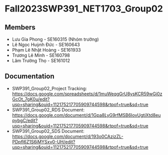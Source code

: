 # Fall2023SWP391_NET1703_Group02
## Members
- Lưu Gia Phong - SE160315 (Nhóm trưởng)
- Lê Ngọc Huỳnh Đức - SE160643
- Phạm Lê Nhật Hoàng - SE161933
- Trương Lê Minh - SE160798
- Lâm Trường Thọ - SE161012
## Documentation
- SWP391_Group02_Project Tracking:
  https://docs.google.com/spreadsheets/d/1muWeqgGrU8ysKCR59wGi0zGcOt_7gK0u/edit?usp=sharing&ouid=112175217705909744598&rtpof=true&sd=true
- SWP391_Group02_RDS Document:
  https://docs.google.com/document/d/1Gpa8LyG9rfMSB6IovUgtiXtd8eupybgC/edit?usp=sharing&ouid=112175217705909744598&rtpof=true&sd=true
- SWP391_Group02_SDS Document:
  https://docs.google.com/document/d/193o0CAzizZL-PDpfl6Z1S6iMYSxv0-UH/edit?usp=sharing&ouid=112175217705909744598&rtpof=true&sd=true
